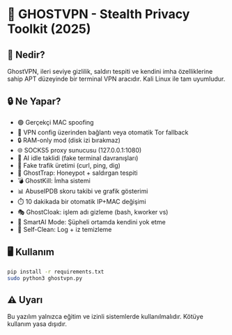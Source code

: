 # 👻 GHOSTVPN - Stealth Privacy Toolkit (2025)

## 🚀 Nedir?
GhostVPN, ileri seviye gizlilik, saldırı tespiti ve kendini imha özelliklerine sahip APT düzeyinde bir terminal VPN aracıdır. Kali Linux ile tam uyumludur.

## 🔒 Ne Yapar?
- 🟢 Gerçekçi MAC spoofing
- 🔁 VPN config üzerinden bağlantı veya otomatik Tor fallback
- 🔒 RAM-only mod (disk izi bırakmaz)
- 🌐 SOCKS5 proxy sunucusu (127.0.0.1:1080)
- 🧠 AI idle taklidi (fake terminal davranışları)
- 📡 Fake trafik üretimi (curl, ping, dig)
- 🎯 GhostTrap: Honeypot + saldırgan tespiti
- 💣 GhostKill: İmha sistemi
- 📊 AbuseIPDB skoru takibi ve grafik gösterimi
- ⏱️ 10 dakikada bir otomatik IP+MAC değişimi
- 🎭 GhostCloak: işlem adı gizleme (bash, kworker vs)
- 🧠 SmartAI Mode: Şüpheli ortamda kendini yok etme
- 🧹 Self-Clean: Log + iz temizleme

## 🖥️ Kullanım
```bash
pip install -r requirements.txt
sudo python3 ghostvpn.py
```

## ⚠️ Uyarı
Bu yazılım yalnızca eğitim ve izinli sistemlerde kullanılmalıdır. Kötüye kullanım yasa dışıdır.